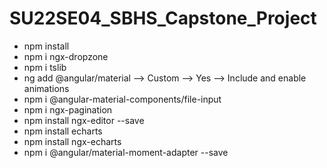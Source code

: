 # SU22SE04_SBHS_Capstone_Project
- npm install
- npm i ngx-dropzone
- npm i tslib
- ng add @angular/material --> Custom --> Yes --> Include and enable animations
- npm i @angular-material-components/file-input
- npm i ngx-pagination
- npm install ngx-editor --save
- npm install echarts 
- npm install ngx-echarts 
- npm i @angular/material-moment-adapter --save
